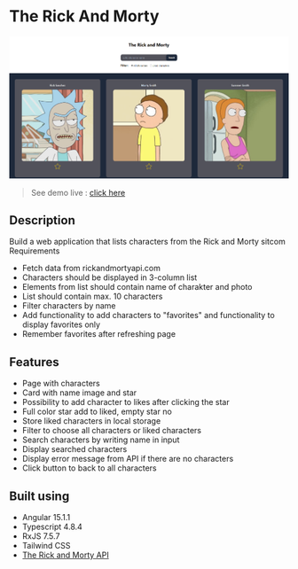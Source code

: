 # The Rick And Morty

<img src="./readme_images/rick-and-morty-main.PNG" alt="project image">

> See demo live : [click here](https://ricky-and-morty-angular.netlify.app/ "click to open link")

## Description

Build a web application that lists characters from the Rick and Morty sitcom
Requirements
- Fetch data from rickandmortyapi.com
- Characters should be displayed in 3-column list
- Elements from list should contain name of charakter and photo
- List should contain max. 10 characters
- Filter characters by name
- Add functionality to add characters to "favorites" and functionality to display favorites only
- Remember favorites after refreshing page

## Features

- Page with characters
- Card with name image and star
- Possibility to add character to likes after clicking the star
- Full color star add to liked, empty star no
- Store liked characters in local storage
- Filter to choose all characters or liked characters
- Search characters by writing name in input
- Display searched characters
- Display error message from API if there are no characters
- Click button to back to all characters

## Built using

- Angular 15.1.1
- Typescript 4.8.4
- RxJS 7.5.7
- Tailwind CSS
- [The Rick and Morty API](https://rickandmortyapi.com/ "click to visit API website")
